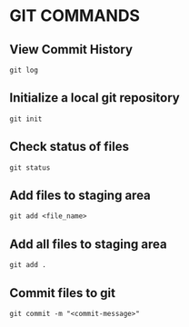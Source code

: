 # GIT COMMANDS

## View Commit History

```
git log
```

## Initialize a local git repository

```
git init
```

## Check status of files

```
git status
```

## Add files to staging area

```
git add <file_name>
```

## Add all files to staging area

```
git add .
```

## Commit files to git

```
git commit -m "<commit-message>"
```